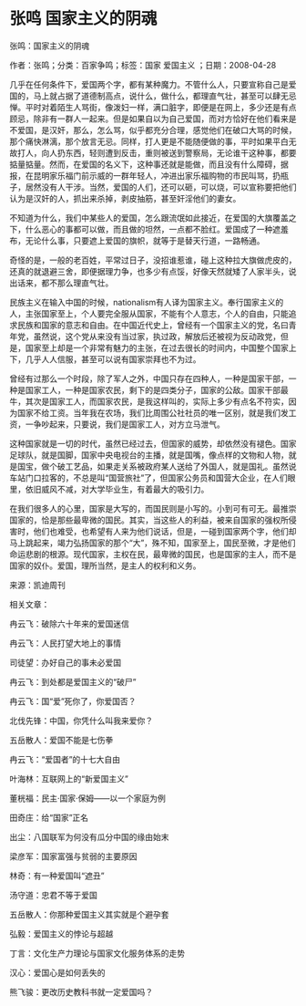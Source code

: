 # 张鸣  国家主义的阴魂    
    
张鸣：国家主义的阴魂    
作者：张鸣；分类：百家争鸣；标签：国家 爱国主义 ；日期：2008-04-28    
几乎在任何条件下，爱国两个字，都有某种魔力。不管什么人，只要宣称自己是爱国的，马上就占据了道德制高点，说什么，做什么，都理直气壮，甚至可以肆无忌惮。平时对着陌生人骂街，像泼妇一样，满口脏字，即便是在网上，多少还是有点顾忌，除非有一群人一起来。但是如果自以为自己爱国，而对方恰好在他们看来是不爱国，是汉奸，那么，怎么骂，似乎都充分合理，感觉他们在破口大骂的时候，那个痛快淋漓，那个放言无忌。同样，打人更是不能随便做的事，平时如果平白无故打人，向人扔东西，轻则遭到反击，重则被送到警察局，无论谁干这种事，都要掂量掂量。然而，在爱国的名义下，这种事还就是能做，而且没有什么障碍，据报，在昆明家乐福门前示威的一群年轻人，冲进出家乐福购物的市民叫骂，扔瓶子，居然没有人干涉。当然，爱国的人们，还可以砸，可以烧，可以宣称要把他们认为是汉奸的人，抓出来杀掉，剥皮抽筋，甚至奸淫他们的妻女。    
不知道为什么，我们中某些人的爱国，怎么跟流氓如此接近，在爱国的大旗覆盖之下，什么恶心的事都可以做，而且做的坦然，一点都不脸红。爱国成了一种遮羞布，无论什么事，只要遮上爱国的旗帜，就等于是替天行道，一路畅通。    
奇怪的是，一般的老百姓，平常过日子，没招谁惹谁，碰上这种拉大旗做虎皮的，还真的就退避三舍，即便据理力争，也多少有点馁，好像天然就矮了人家半头，说出话来，都不那么理直气壮。    
民族主义在输入中国的时候，nationalism有人译为国家主义。奉行国家主义的人，主张国家至上，个人要完全服从国家，不能有个人意志，个人的自由，只能追求民族和国家的意志和自由。在中国近代史上，曾经有一个国家主义的党，名曰青年党，虽然说，这个党从来没有当过家，执过政，解放后还被视为反动政党，但是，国家至上却是一个非常有魅力的主张，在过去很长的时间内，中国整个国家上下，几乎人人信服，甚至可以说有国家崇拜也不为过。    
曾经有过那么一个时段，除了军人之外，中国只存在四种人，一种是国家干部，一种是国家工人，一种是国家农民，剩下的是四类分子，国家的公敌。国家干部最牛，其次是国家工人，而国家农民，是我这样叫的，实际上多少有点名不符实，因为国家不给工资。当年我在农场，我们比周围公社社员的唯一区别，就是我们发工资，一争吵起来，只要说，我们是国家工人，对方立马泄气。    
这种国家就是一切的时代，虽然已经过去，但国家的威势，却依然没有褪色。国家足球队，就是国脚，国家中央电视台的主播，就是国嘴，像点样的文物和人物，就是国宝，做个破工艺品，如果走关系被政府某人送给了外国人，就是国礼。虽然说车站门口拉客的，不总是叫“国营旅社”了，但国家公务员和国营大企业，在人们眼里，依旧威风不减，对大学毕业生，有着最大的吸引力。    
在我们很多人的心里，国家是大写的，而国民则是小写的。小到可有可无。最推崇国家的，恰是那些最卑微的国民。其实，当这些人的利益，被来自国家的强权所侵害时，他们也难受，也希望有人来为他们说话，但是，一碰到国家两个字，他们却马上跳起来，竭力弘扬国家的那个“大”，殊不知，国家至上，国民至微，才是他们命运悲剧的根源。现代国家，主权在民，最卑微的国民，也是国家的主人，而不是国家的奴仆。爱国，理所当然，是主人的权利和义务。    
来源：凯迪周刊    
    
相关文章：    
冉云飞：破除六十年来的爱国迷信    
冉云飞：人民打望大地上的事情    
司徒望：办好自己的事未必爱国    
冉云飞：到处都是爱国主义的“破尸”    
冉云飞：国“爱”死你了，你爱国否？    
北伐先锋：中国，你凭什么叫我来爱你？    
五岳散人：爱国不能是七伤拳    
冉云飞：“爱国者”的十七大自由    
叶海林：互联网上的“新爱国主义”    
董桄福：民主·国家·保姆——以一个家庭为例    
田奇庄：给“国家”正名    
出尘：八国联军为何没有瓜分中国的缘由始末    
梁彦军：国家富强与贫弱的主要原因    
林奇：有一种爱国叫“遮丑”    
汤守道：忠君不等于爱国    
五岳散人：你那种爱国主义其实就是个避孕套    
弘毅：爱国主义的悖论与超越    
丁言：文化生产力理论与国家文化服务体系的走势    
汉心：爱国心是如何丢失的    
熊飞骏：更改历史教科书就一定爱国吗？